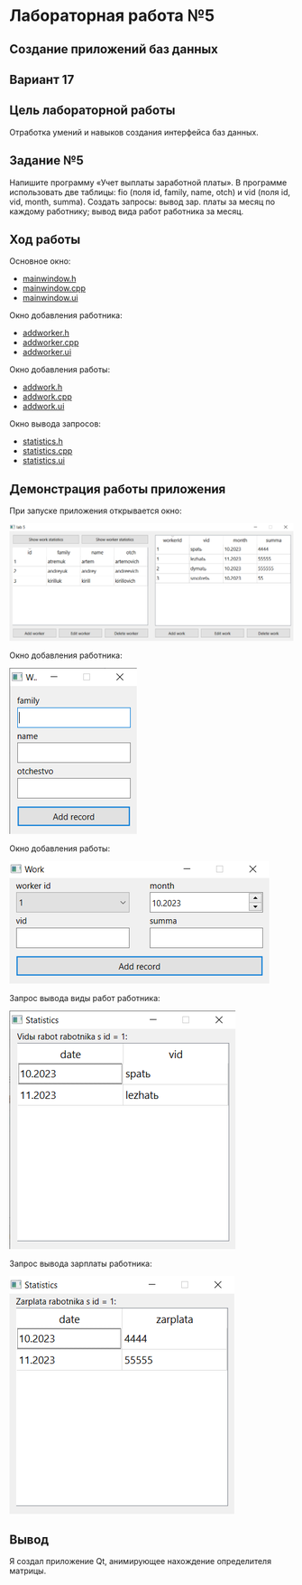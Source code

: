 # Лабораторная работа №5

## Создание приложений баз данных

## Вариант 17

## Цель лабораторной работы

Отработка умений и навыков создания интерфейса баз данных.

## Задание №5

Напишите программу «Учет выплаты заработной платы».
В программе использовать две таблицы: fio (поля id, family, name, otch)
и vid (поля id, vid, month, summa). Создать запросы: вывод зар. платы за
месяц по каждому работнику; вывод вида работ работника за месяц.

## Ход работы

Основное окно:

- [mainwindow.h](./src/mainwindow.h)
- [mainwindow.cpp](./src/mainwindow.cpp)
- [mainwindow.ui](./src/mainwindow.ui)

Окно добавления работника:

- [addworker.h](./src/addworker.h)
- [addworker.cpp](./src/addworker.cpp)
- [addworker.ui](./src/addworker.ui)

Окно добавления работы:

- [addwork.h](./src/addwork.h)
- [addwork.cpp](./src/addwork.cpp)
- [addwork.ui](./src/addwork.ui)

Окно вывода запросов:

- [statistics.h](./src/statistics.h)
- [statistics.cpp](./src/statistics.cpp)
- [statistics.ui](./src/statistics.ui)

## Демонстрация работы приложения

При запуске приложения открывается окно:

![image](images/image.png)

Окно добавления работника:

![image](images/image-1.png)

Окно добавления работы:

![image](images/image-2.png)

Запрос вывода виды работ работника:

![image](images/image-3.png)

Запрос вывода зарплаты работника:

![image](images/image-4.png)

## Вывод

Я создал приложение Qt, анимирующее нахождение определителя матрицы.
